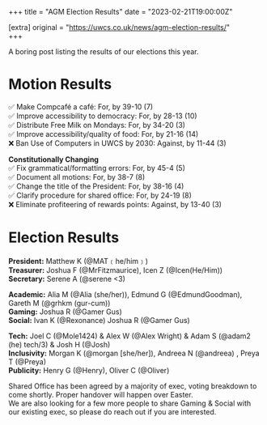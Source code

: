 +++
title = "AGM Election Results"
date = "2023-02-21T19:00:00Z"

[extra]
original = "https://uwcs.co.uk/news/agm-election-results/"    
+++

<p data-block-key="7k4en">A boring post listing the results of our elections this year.</p>

<!-- more -->

# Motion Results
✅ Make Compcafé a café: For, by 39-10 (7)  
✅ Improve accessibility to democracy: For, by 28-13 (10)  
✅ Distribute Free Milk on Mondays: For, by 34-20 (3)  
✅ Improve accessibility/quality of food: For, by 21-16 (14)  
❌ Ban Use of Computers in UWCS by 2030: Against, by 11-44 (3)  

**Constitutionally Changing**  
✅ Fix grammatical/formatting errors: For, by 45-4 (5)  
✅ Document all motions: For, by 38-7 (8)  
✅ Change the title of the President: For, by 38-16 (4)  
✅ Clarify procedure for shared office: For, by 24-19 (8)  
❌ Eliminate profiteering of rewards points: Against, by 13-40 (3)  

# Election Results
**President:** Matthew K (@MAT﹝he/him﹞)  
**Treasurer:** Joshua F (@MrFitzmaurice), Icen Z (@Icen(He/Him))   
**Secretary:** Serene A (@serene <3)  

**Academic:** Alia M (@Alia (she/her)), Edmund G (@EdmundGoodman), Gareth M (@grhkm (gur-cum))   
**Gaming:** Joshua R (@Gamer Gus)  
**Social:** Ivan K (@Rexonance) Joshua R (@Gamer Gus)   

**Tech:** Joel C (@Mole1424) & Alex W (@Alex Wright) & Adam S (@adam2 (he) tech/3) & Josh H (@Josh)   
**Inclusivity:** Morgan K (@morgan [she/her]), Andreea N (@andreea) , Preya T (@Preya)  
**Publicity:** Henry G (@Henry), Oliver C (@Oliver)  

Shared Office has been agreed by a majority of exec, voting breakdown to come shortly.
Proper handover will happen over Easter.  
We are also looking for a few more people to share Gaming & Social with our existing exec, so please do reach out if you are interested.
